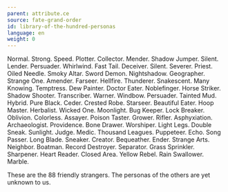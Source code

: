 ```yaml
---
parent: attribute.ce
source: fate-grand-order
id: library-of-the-hundred-personas
language: en
weight: 0
---
```


Normal. Strong. Speed. Plotter. Collector. Mender. Shadow Jumper. Silent. Lender. Persuader. Whirlwind. Fast Tail. Deceiver. Silent. Severer. Priest. Oiled Needle. Smoky Altar. Sword Demon. Nightshadow. Geographer. Strange One. Amender. Farseer. Hellfire. Thunderer. Snakescent. Many Knowing. Temptress. Dew Painter. Doctor Eater. Noblefinger. Horse Striker. Shadow Shooter. Transcriber. Warner. Windbow. Persuader. Tainted Mud. Hybrid. Pure Black. Ceder. Crested Robe. Starseer. Beautiful Eater. Hoop Master. Herbalist. Wicked One. Moonlight. Bug Keeper. Lock Breaker. Oblivion. Colorless. Assayer. Poison Taster. Grower. Rifler. Asphyxiation. Archaeologist. Providence. Bone Drawer. Worshiper. Light Legs. Double Sneak. Sunlight. Judge. Medic. Thousand Leagues. Puppeteer. Echo. Song Passer. Long Blade. Sneaker. Creator. Bequeather. Ender. Strange Arts. Neighbor. Boatman. Record Destroyer. Separator. Grass Sprinkler. Sharpener. Heart Reader. Closed Area. Yellow Rebel. Rain Swallower. Marble.

These are the 88 friendly strangers.
The personas of the others are yet unknown to us.
